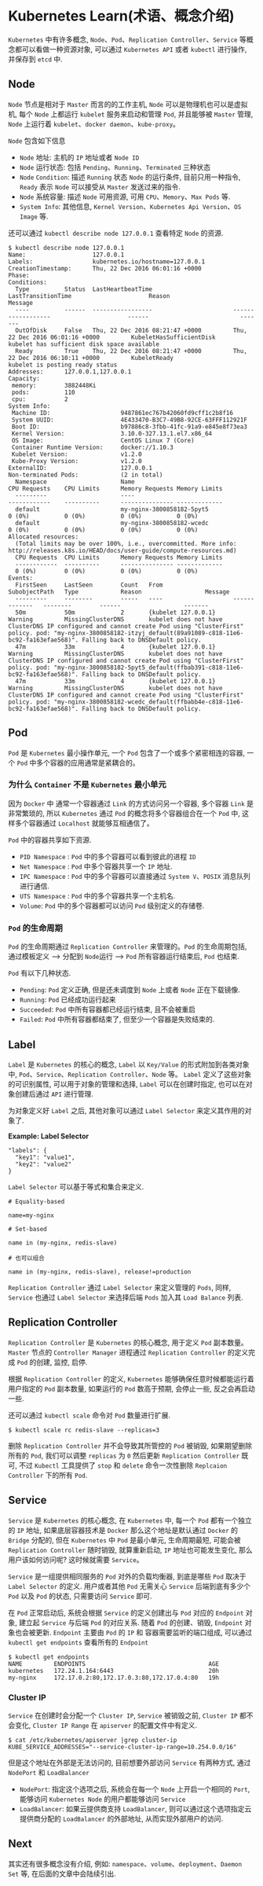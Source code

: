 # Kubernetes Learn(术语、概念介绍)

`Kubernetes` 中有许多概念, `Node`、`Pod`、`Replication Controller`、`Service` 等概念都可以看做一种资源对象, 可以通过 `Kubernetes API` 或者 `kubectl` 进行操作, 并保存到 `etcd` 中.


## Node

`Node` 节点是相对于 `Master` 而言的的工作主机, `Node` 可以是物理机也可以是虚拟机, 每个 `Node` 上都运行 `kubelet` 服务来启动和管理 `Pod`, 并且能够被 `Master` 管理, `Node` 上运行着 `kubelet`、`docker daemon`、`kube-proxy`。

`Node` 包含如下信息

* `Node` 地址: 主机的 `IP` 地址或者 `Node ID`
* `Node` 运行状态: 包括 `Pending`、`Running`、`Terminated` 三种状态
* `Node` `Condition`: 描述 `Running` 状态 `Node` 的运行条件, 目前只用一种指令, `Ready` 表示 `Node` 可以接受从 `Master` 发送过来的指令.
* `Node` 系统容量: 描述 `Node` 可用资源, 可用 `CPU`、`Memory`、`Max Pods` 等.
* `System Info`: 其他信息, `Kernel Version`、`Kubernetes Api Version`、`OS Image` 等.

还可以通过 `kubectl describe node 127.0.0.1` 查看特定 `Node` 的资源.

```
$ kubectl describe node 127.0.0.1
Name:                   127.0.0.1
Labels:                 kubernetes.io/hostname=127.0.0.1
CreationTimestamp:      Thu, 22 Dec 2016 06:01:16 +0000
Phase:
Conditions:
  Type          Status  LastHeartbeatTime                       LastTransitionTime                      Reason                          Message
  ----          ------  -----------------                       ------------------                      ------                          -------
  OutOfDisk     False   Thu, 22 Dec 2016 08:21:47 +0000         Thu, 22 Dec 2016 06:01:16 +0000         KubeletHasSufficientDisk        kubelet has sufficient disk space available
  Ready         True    Thu, 22 Dec 2016 08:21:47 +0000         Thu, 22 Dec 2016 06:10:11 +0000         KubeletReady                    kubelet is posting ready status
Addresses:      127.0.0.1,127.0.0.1
Capacity:
 memory:        3882448Ki
 pods:          110
 cpu:           2
System Info:
 Machine ID:                    9487861ec767b42060fd9cff1c2b8f16
 System UUID:                   4E433470-B3C7-49B8-92CE-63FFF112921F
 Boot ID:                       b97886c8-3fbb-41fc-91a9-e845e8f73ea3
 Kernel Version:                3.10.0-327.13.1.el7.x86_64
 OS Image:                      CentOS Linux 7 (Core)
 Container Runtime Version:     docker://1.10.3
 Kubelet Version:               v1.2.0
 Kube-Proxy Version:            v1.2.0
ExternalID:                     127.0.0.1
Non-terminated Pods:            (2 in total)
  Namespace                     Name                                    CPU Requests    CPU Limits      Memory Requests Memory Limits
  ---------                     ----                                    ------------    ----------      --------------- -------------
  default                       my-nginx-3800858182-5pyt5               0 (0%)          0 (0%)          0 (0%)          0 (0%)
  default                       my-nginx-3800858182-wcedc               0 (0%)          0 (0%)          0 (0%)          0 (0%)
Allocated resources:
  (Total limits may be over 100%, i.e., overcommitted. More info: http://releases.k8s.io/HEAD/docs/user-guide/compute-resources.md)
  CPU Requests  CPU Limits      Memory Requests Memory Limits
  ------------  ----------      --------------- -------------
  0 (0%)        0 (0%)          0 (0%)          0 (0%)
Events:
  FirstSeen     LastSeen        Count   From                    SubobjectPath   Type            Reason                  Message
  ---------     --------        -----   ----                    -------------   --------        ------                  -------
  50m           50m             2       {kubelet 127.0.0.1}                     Warning         MissingClusterDNS       kubelet does not have ClusterDNS IP configured and cannot create Pod using "ClusterFirst" policy. pod: "my-nginx-3800858182-itzyj_default(89a91089-c818-11e6-bc92-fa163efae568)". Falling back to DNSDefault policy.
  47m           33m             4       {kubelet 127.0.0.1}                     Warning         MissingClusterDNS       kubelet does not have ClusterDNS IP configured and cannot create Pod using "ClusterFirst" policy. pod: "my-nginx-3800858182-5pyt5_default(ffbab391-c818-11e6-bc92-fa163efae568)". Falling back to DNSDefault policy.
  47m           33m             4       {kubelet 127.0.0.1}                     Warning         MissingClusterDNS       kubelet does not have ClusterDNS IP configured and cannot create Pod using "ClusterFirst" policy. pod: "my-nginx-3800858182-wcedc_default(ffbabb4e-c818-11e6-bc92-fa163efae568)". Falling back to DNSDefault policy.
```

## Pod

`Pod` 是 `Kubernetes` 最小操作单元, 一个 `Pod` 包含了一个或多个紧密相连的容器, 一个 `Pod` 中多个容器的应用通常是紧耦合的。

### 为什么 `Container` 不是 `Kubernetes` 最小单元

因为 `Docker` 中 通常一个容器通过 `Link` 的方式访问另一个容器, 多个容器 `Link` 是非常繁琐的, 所以 `Kubernetes` 通过 `Pod` 的概念将多个容器组合在一个 `Pod` 中, 这样多个容器通过 `Localhost` 就能够互相通信了。

`Pod` 中的容器共享如下资源.

* `PID Namespace` : `Pod` 中的多个容器可以看到彼此的进程 `ID`
* `Net Namespace` : `Pod` 中多个容器共享一个 `IP` 地址.
* `IPC Namespace` : `Pod` 中的多个容器可以直接通过 `System V`、`POSIX` 消息队列进行通信.
* `UTS Namespace` : `Pod` 中的多个容器共享一个主机名.
* `Volume`: `Pod` 中的多个容器都可以访问 `Pod` 级别定义的存储卷.

### `Pod` 的生命周期

`Pod` 的生命周期通过 `Replication Controller` 来管理的。`Pod` 的生命周期包括, 通过模板定义 --> 分配到 `Node`运行 --> `Pod` 所有容器运行结束后, `Pod` 也结束.

`Pod` 有以下几种状态.

* `Pending`: `Pod` 定义正确, 但是还未调度到 `Node` 上或者 `Node` 正在下载镜像.
* `Running`: `Pod` 已经成功运行起来
* `Succeeded`: `Pod` 中所有容器都已经运行结束, 且不会被重启
* `Failed`: `Pod` 中所有容器都结束了, 但至少一个容器是失败结束的.


## Label

`Label` 是 `Kubernetes` 的核心的概念, `Label` 以 `Key/Value` 的形式附加到各类对象中, `Pod`、`Service`、`Replication Controller`、`Node` 等。
`Label` 定义了这些对象的可识别属性, 可以用于对象的管理和选择, `Label` 可以在创建时指定, 也可以在对象创建后通过 `API` 进行管理.

为对象定义好 `Label` 之后, 其他对象可以通过 `Label Selector` 来定义其作用的对象了.

**Example: Label Selector**

```
"labels": {
  "key1": "value1",
  "key2": "value2"
}
```

`Label Selector` 可以基于等式和集合来定义.

```
# Equality-based

name=my-nginx

# Set-based

name in (my-nginx, redis-slave)

# 也可以组合

name in (my-nginx, redis-slave), release!=production
```

`Replication Controller` 通过 `Label Selector` 来定义管理的 `Pods`, 同样, `Service` 也通过 `Label Selector` 来选择后端 `Pods` 加入其 `Load Balance` 列表.


## Replication Controller

`Replication Controller` 是 `Kubernetes` 的核心概念, 用于定义 `Pod` 副本数量。`Master` 节点的 `Controller Manager` 进程通过 `Replication Controller` 的定义完成 `Pod` 的创建, 监控, 启停.

根据 `Replication Controller` 的定义, `Kubernetes` 能够确保任意时候都能运行着用户指定的 `Pod` 副本数量, 如果运行的 `Pod` 数高于预期, 会停止一些, 反之会再启动一些.

还可以通过 `kubectl scale` 命令对 `Pod` 数量进行扩展.

```
$ kubectl scale rc redis-slave --replicas=3
```

删除 `Replication Controller` 并不会导致其所管控的 `Pod` 被销毁, 如果期望删除所有的 `Pod`, 我们可以调整 `replicas` 为 `0` 然后更新 `Replication Controller` 既可, 不过 `Kubectl` 工具提供了 `stop` 和 `delete` 命令一次性删除 `Replcaion Controller` 下的所有 `Pod`.


## Service

`Service` 是 `Kubernetes` 的核心概念, 在 `Kubernetes` 中, 每一个 `Pod` 都有一个独立的 `IP` 地址, 如果底层容器技术是 `Docker` 那么这个地址是默认通过 `Docker` 的 `Bridge` 分配的, 但在 `Kubernetes` 中 `Pod` 是最小单元, 生命周期最短, 可能会被 `Replication Controller` 随时销毁, 就算重新启动, `IP` 地址也可能发生变化, 那么用户该如何访问呢? 这时候就需要 `Service`。

`Service` 是一组提供相同服务的 `Pod` 对外的负载均衡器, 到底是哪些 `Pod` 取决于 `Label Selector` 的定义. 用户或者其他 `Pod` 无需关心 `Service` 后端到底有多少个 `Pod` 以及 `Pod` 的状态, 只需要访问 `Service` 即可.

在 `Pod` 正常启动后, 系统会根据 `Service` 的定义创建出与 `Pod` 对应的 `Endpoint` 对象, 建立起 `Service` 与后端 `Pod` 的对应关系. 随着 `Pod` 的创建、销毁, `Endpoint` 对象也会被更新. `Endpoint` 主要由 `Pod` 的 `IP` 和 容器需要监听的端口组成, 可以通过 `kubectl get endpoints` 查看所有的 `Endpoint`

```
$ kubectl get endpoints
NAME         ENDPOINTS                                   AGE
kubernetes   172.24.1.164:6443                           20h
my-nginx     172.17.0.2:80,172.17.0.3:80,172.17.0.4:80   19h
```

### Cluster IP

`Service` 在创建时会分配一个 `Cluster IP`,  `Service` 被销毁之前, `Cluster IP` 都不会变化, `Cluster IP Range` 在 `apiserver` 的配置文件中有定义.

```
$ cat /etc/kubernetes/apiserver |grep cluster-ip
KUBE_SERVICE_ADDRESSES="--service-cluster-ip-range=10.254.0.0/16"
```

但是这个地址在外部是无法访问的, 目前想要外部访问 `Service` 有两种方式, 通过 `NodePort` 和 `LoadBalancer`

* `NodePort`: 指定这个选项之后, 系统会在每一个 `Node` 上开启一个相同的 `Port`, 能够访问 `Kubernetes Node` 的用户都能够访问 `Service`
* `LoadBalancer`: 如果云提供商支持 `LoadBalancer`, 则可以通过这个选项指定云提供商分配的 `LoadBalancer` 的外部地址, 从而实现外部用户的访问.


## Next

其实还有很多概念没有介绍, 例如: `namespace`、`volume`、`deployment`、`Daemon Set` 等, 在后面的文章中会陆续引出.
